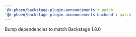 ```yaml
---
'@k-phoen/backstage-plugin-announcements': patch
'@k-phoen/backstage-plugin-announcements-backend': patch
---
```


Bump dependencies to match Backstage 1.8.0
